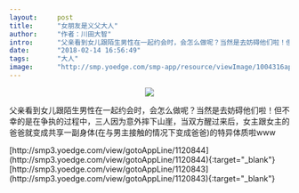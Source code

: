 ```yaml
---
layout:     post
title:      "女朋友是义父大人"
author:     "作者：川田大智"
intro:      "父亲看到女儿跟陌生男性在一起约会时，会怎么做呢？当然是去妨碍他们啦！但不幸的是在争执的过程中，三人因为意外摔下山崖，当双方醒过来后，女主跟女主的爸爸就变成共享一副身体(在与男主接触的情况下变成爸爸)的特异体质啦www"
date:       "2018-02-14 16:56:49"
tags:       "大人"
image:      "http://smp.yoedge.com/smp-app/resource/viewImage/1004316appline.png"
---
```

<div style="text-align: center">
<p><img src="http://smp.yoedge.com/smp-app/resource/viewImage/1004316appline.png"/></p>
</div>
<p class="post-meta">
<span>父亲看到女儿跟陌生男性在一起约会时，会怎么做呢？当然是去妨碍他们啦！但不幸的是在争执的过程中，三人因为意外摔下山崖，当双方醒过来后，女主跟女主的爸爸就变成共享一副身体(在与男主接触的情况下变成爸爸)的特异体质啦www</span>
</p>
[http://smp3.yoedge.com/view/gotoAppLine/1120844](http://smp3.yoedge.com/view/gotoAppLine/1120844){:target="_blank"}
[http://smp3.yoedge.com/view/gotoAppLine/1120843](http://smp3.yoedge.com/view/gotoAppLine/1120843){:target="_blank"}



